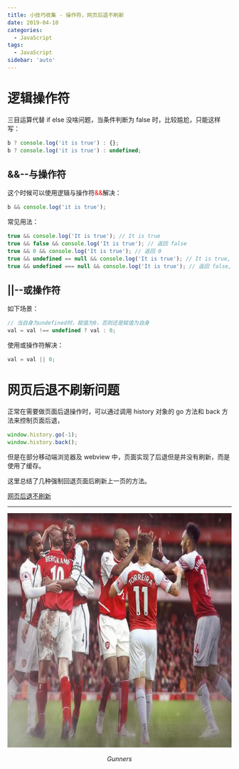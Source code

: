 ```yaml
---
title: 小技巧收集 - 操作符，网页后退不刷新
date: 2019-04-10
categories:
  - JavaScript
tags:
  - JavaScript
sidebar: 'auto'
---
```


# 逻辑操作符

三目运算代替 if else 没啥问题，当条件判断为 false 时，比较尴尬，只能这样写：

```js
b ? console.log('it is true') : {};
b ? console.log('it is true') : undefined;
```

## &&--与操作符

这个时候可以使用逻辑与操作符<font color=red>&&</font>解决：

```js
b && console.log('it is true');
```

常见用法：

```js
true && console.log('It is true'); // It is true
true && false && console.log('It is true'); // 返回 false
true && 0 && console.log('It is true'); // 返回 0
true && undefined == null && console.log('It is true'); // It is true, 表达式undefined == null的运算结果为true
true && undefined === null && console.log('It is true'); // 返回 false, 表达式undefined === null的运算结果为false
```

## ||--或操作符

如下场景：

```js
// 当自身为undefined时，赋值为0，否则还是赋值为自身
val = val !== undefined ? val : 0;
```

使用或操作符解决：

```js
val = val || 0;
```

# 网页后退不刷新问题

正常在需要做页面后退操作时，可以通过调用 history 对象的 go 方法和 back 方法来控制页面后退，

```js
window.history.go(-1);
window.history.back();
```

但是在部分移动端浏览器及 webview 中，页面实现了后退但是并没有刷新，而是使用了缓存。

这里总结了几种强制回退页面后刷新上一页的方法。

[网页后退不刷新](https://github.com/RicardoCao-Biker/RICO-BLOG/issues/17)

---

<p align="center">
    <img src="/avatar.png"  width="800" height="526">
    <p align="center">
        <em>Gunners</em>
    </p>
</p>
